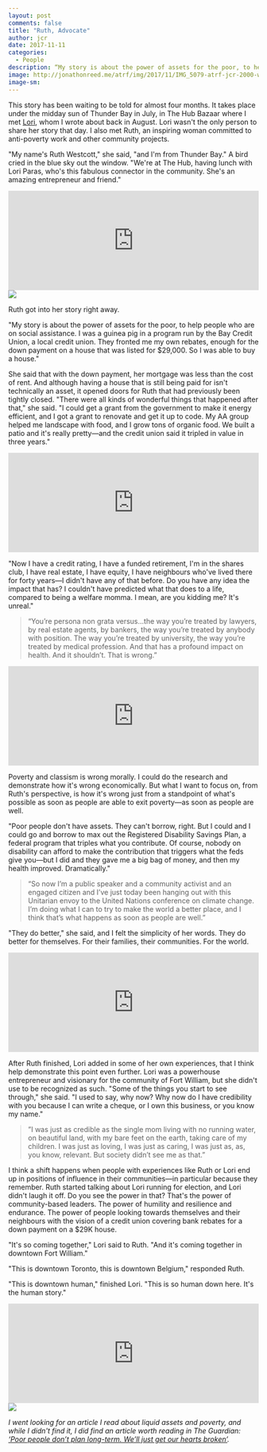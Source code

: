 ```yaml
---
layout: post
comments: false
title: "Ruth, Advocate"
author: jcr
date: 2017-11-11
categories:
  - People
description: “My story is about the power of assets for the poor, to help people who are on social assistance.”
image: http://jonathonreed.me/atrf/img/2017/11/IMG_5079-atrf-jcr-2000-web.jpg
image-sm:
---
```


This story has been waiting to be told for almost four months. It takes place under the midday sun of Thunder Bay in July, in The Hub Bazaar where I met <a href="http://jonathonreed.me/atrf/2017/08/05/lori-entrepreneur/">Lori</a>, whom I wrote about back in August. Lori wasn't the only person to share her story that day. I also met Ruth, an inspiring woman committed to anti-poverty work and other community projects.

"My name's Ruth Westcott," she said, "and I'm from Thunder Bay." A bird cried in the blue sky out the window. "We're at The Hub, having lunch with Lori Paras, who's this fabulous connector in the community. She's an amazing entrepreneur and friend."

<iframe width="100%" height="200" scrolling="no" frameborder="no" src="https://w.soundcloud.com/player/?url=https%3A//api.soundcloud.com/tracks/354438350&amp;color=%23ff5500&amp;auto_play=false&amp;hide_related=false&amp;show_comments=true&amp;show_user=true&amp;show_reposts=false&amp;show_teaser=true&amp;visual=true"></iframe>

<img src="http://jonathonreed.me/atrf/img/2017/11/IMG_5079-atrf-jcr-2000-web.jpg">

Ruth got into her story right away.

"My story is about the power of assets for the poor, to help people who are on social assistance. I was a guinea pig in a program run by the Bay Credit Union, a local credit union. They fronted me my own rebates, enough for the down payment on a house that was listed for $29,000. So I was able to buy a house."

She said that with the down payment, her mortgage was less than the cost of rent. And although having a house that is still being paid for isn't technically an asset, it opened doors for Ruth that had previously been tightly closed. "There were all kinds of wonderful things that happened after that," she said. "I could get a grant from the government to make it energy efficient, and I got a grant to renovate and get it up to code. My AA group helped me landscape with food, and I grow tons of organic food. We built a patio and it's really pretty—and the credit union said it tripled in value in three years."

<iframe width="100%" height="200" scrolling="no" frameborder="no" src="https://w.soundcloud.com/player/?url=https%3A//api.soundcloud.com/tracks/354438335&amp;color=%23ff5500&amp;auto_play=false&amp;hide_related=false&amp;show_comments=true&amp;show_user=true&amp;show_reposts=false&amp;show_teaser=true&amp;visual=true"></iframe>

"Now I have a credit rating, I have a funded retirement, I'm in the shares club, I have real estate, I have equity, I have neighbours who've lived there for forty years—I didn't have any of that before. Do you have any idea the impact that has? I couldn't have predicted what that does to a life, compared to being a welfare momma. I mean, are you kidding me? It's unreal."

<blockquote>&ldquo;You&rsquo;re persona non grata versus&hellip;the way you&rsquo;re treated by lawyers, by real estate agents, by bankers, the way you&rsquo;re treated by anybody with position. The way you&rsquo;re treated by university, the way you&rsquo;re treated by medical profession. And that has a profound impact on health. And it shouldn&rsquo;t. That is wrong.&rdquo;</blockquote>

<iframe width="100%" height="200" scrolling="no" frameborder="no" src="https://w.soundcloud.com/player/?url=https%3A//api.soundcloud.com/tracks/354438302&amp;color=%23ff5500&amp;auto_play=false&amp;hide_related=false&amp;show_comments=true&amp;show_user=true&amp;show_reposts=false&amp;show_teaser=true&amp;visual=true"></iframe>

Poverty and classism is wrong morally. I could do the research and demonstrate how it's wrong economically. But what I want to focus on, from Ruth's perspective, is how it's wrong just from a standpoint of what's possible as soon as people are able to exit poverty—as soon as people are well.

"Poor people don't have assets. They can't borrow, right. But I could and I could go and borrow to max out the Registered Disability Savings Plan, a federal program that triples what you contribute. Of course, nobody on disability can afford to make the contribution that triggers what the feds give you—but I did and they gave me a big bag of money, and then my health improved. Dramatically."

<blockquote>&ldquo;So now I&rsquo;m a public speaker and a community activist and an engaged citizen and I&rsquo;ve just today been hanging out with this Unitarian envoy to the United Nations conference on climate change. I&rsquo;m doing what I can to try to make the world a better place, and I think that&rsquo;s what happens as soon as people are well.&rdquo;</blockquote>

"They do better," she said, and I felt the simplicity of her words. They do better for themselves. For their families, their communities. For the world.

<iframe width="100%" height="200" scrolling="no" frameborder="no" src="https://w.soundcloud.com/player/?url=https%3A//api.soundcloud.com/tracks/354438311&amp;color=%23ff5500&amp;auto_play=false&amp;hide_related=false&amp;show_comments=true&amp;show_user=true&amp;show_reposts=false&amp;show_teaser=true&amp;visual=true"></iframe>

After Ruth finished, Lori added in some of her own experiences, that I think help demonstrate this point even further. Lori was a powerhouse entrepreneur and visionary for the community of Fort William, but she didn't use to be recognized as such. "Some of the things you start to see through," she said. "I used to say, why now? Why now do I have credibility with you because I can write a cheque, or I own this business, or you know my name."

<blockquote>&rdquo;I was just as credible as the single mom living with no running water, on beautiful land, with my bare feet on the earth, taking care of my children. I was just as loving, I was just as caring, I was just as, as, you know, relevant. But society didn&rsquo;t see me as that.&rdquo;</blockquote>

I think a shift happens when people with experiences like Ruth or Lori end up in positions of influence in their communities—in particular because they remember. Ruth started talking about Lori running for election, and Lori didn't laugh it off. Do you see the power in that? That's the power of community-based leaders. The power of humility and resilience and endurance. The power of people looking towards themselves and their neighbours with the vision of a credit union covering bank rebates for a down payment on a $29K house.

"It's so coming together," Lori said to Ruth. "And it's coming together in downtown Fort William."

"This is downtown Toronto, this is downtown Belgium," responded Ruth.

"This is downtown human," finished Lori. "This is so human down here. It's the human story."

<iframe width="100%" height="200" scrolling="no" frameborder="no" src="https://w.soundcloud.com/player/?url=https%3A//api.soundcloud.com/tracks/354438275&amp;color=%23ff5500&amp;auto_play=false&amp;hide_related=false&amp;show_comments=true&amp;show_user=true&amp;show_reposts=false&amp;show_teaser=true&amp;visual=true"></iframe>

<img src="http://jonathonreed.me/atrf/img/2017/11/IMG_5087-atrf-jcr-2000-web.jpg">

<i>I went looking for an article I read about liquid assets and poverty, and while I didn't find it, I did find an article worth reading in The Guardian: <a href="https://www.theguardian.com/society/2014/sep/21/linda-tirado-poverty-hand-to-mouth-extract">‘Poor people don’t plan long-term. We’ll just get our hearts broken’</a>.</i>